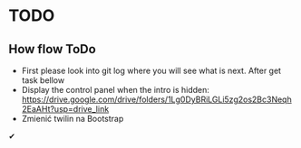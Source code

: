 # TODO 

## How flow ToDo
- First please look into git log where you will see what is next. After get task bellow
- Display the control panel when the intro is hidden: https://drive.google.com/drive/folders/1Lg0DyBRiLGLi5zg2os2Bc3Neqh2EaAHt?usp=drive_link
- Zmienić twilin na Bootstrap


&#x2714;
    

    
